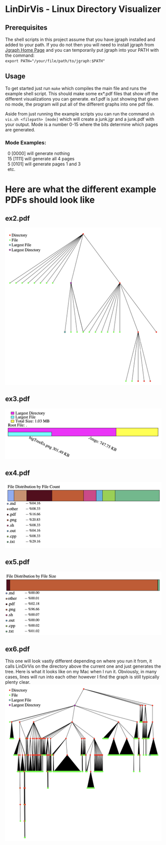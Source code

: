 # LinDirVis - Linux Directory Visualizer
## Prerequisites
The shell scripts in this project assume that you have jgraph installed and added to your path. If you do not then you will need to install jgraph from [Jgraph Home Page](https://web.eecs.utk.edu/~jplank/plank/jgraph/jgraph.html) and you can temporarily put jgraph into your PATH with the command:\
`export PATH="/your/file/path/to/jgraph:$PATH"`

## Usage
To get started just run `make` which compiles the main file and runs the example shell script. This should make some ex\*.pdf files that show off the different visualizations you can generate. ex1.pdf is just showing that given no mode, the program will put all of the different graphs into one pdf file.

Aside from just running the example scripts you can run the command `sh vis.sh <filepath> [mode]` which will create a junk.jgr and a junk.pdf with your output.
Mode is a number 0-15 where the bits determine which pages are generated.
### Mode Examples:
&nbsp; 0  [0000] will generate nothing\
&nbsp; 15 [1111] will generate all 4 pages\
&nbsp; 5  [0101] will generate pages 1 and 3\
&nbsp; etc.

# Here are what the different example PDFs should look like

## ex2.pdf
![example pdf #2](/imgs/simpleTreeEx.png)

## ex3.pdf
![example pdf #3](/imgs/largest.png)

## ex4.pdf
![example pdf #4](/imgs/fdCount.png)

## ex5.pdf
![example pdf #5](/imgs/fdSize.png)

## ex6.pdf
This one will look vastly different depending on where you run it from, it calls LinDirVis on the directory above the current one and just generates the tree. Here is what it looks like on my Mac when I run it. Obviously, in many cases, lines will run into each other however I find the graph is still typically plenty clear.
![example pdf #6](/imgs/bigTreeEx.png)
